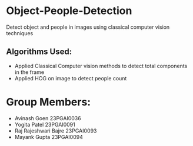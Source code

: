 # Object-People-Detection
Detect object and people in images using classical computer vision techniques

## Algorithms Used:
- Applied Classical Computer vision methods to detect total components in the frame
- Applied HOG on image to detect people count


# Group Members:
- Avinash Goen 23PGAI0036
- Yogita Patel 23PGAI0091
- Raj Rajeshwari Bajre 23PGAI0093
- Mayank Gupta 23PGAI0094
